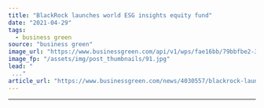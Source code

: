 ```yaml
---
title: "BlackRock launches world ESG insights equity fund"
date: "2021-04-29"
tags: 
  - business green
source: "business green"
image_url: "https://www.businessgreen.com/api/v1/wps/fae16bb/79bbfbe2-3b29-488c-a39c-8f1a6609a18f/5/blackrock-offices-185x114.jpg"
image_fp: "/assets/img/post_thumbnails/91.jpg"
lead: "
 ..."
article_url: "https://www.businessgreen.com/news/4030557/blackrock-launches-world-esg-insights-equity-fund"
---
```


---
